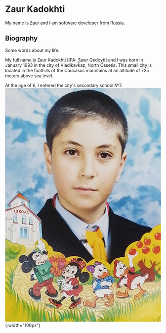 # Zaur Kadokhti

My name is Zaur and i am software developer from Russia.

## Biography

Some words about my life.

My full name is Zaur Kadokhti [IPA: Ʒawr Qɐdoχti] and I was born in January 1993 in the city of Vladikavkaz, North Ossetia. This small city is located in the foothills of the Caucasus mountains at an altitude of 725 meters above sea level.

At the age of 6, I entered the city's secondary school №7.
![Me after graduating from the first grade of secondary school](/images/photo_from_school_1.jpg?raw=true "Me after graduating from the first grade of secondary school"){:width="100px"}
